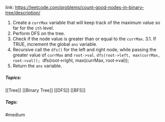 link: https://leetcode.com/problems/count-good-nodes-in-binary-tree/description/

1. Create a `currMax` variable that will keep track of the maximum value so far for the `ith` level.
2. Perform DFS on the tree.
3. Check if the node value is greater than or equal to the `currMax`.
		3.1. If TRUE, increment the global `ans` variable.
4. Recursive call the `dfs()` for the left and right node, while passing the greater value of `currMax` and `root->val`.
		`dfs(root->left, max(currMax, root->val));
		`dfs(root->right, max(currMax, root->val));
5. Return the `ans` variable.

##### Topics:
[[Tree]] [[Binary Tree]] [[DFS]] [[BFS]]

##### Tags:
#medium 
